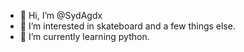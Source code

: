 - 👋 Hi, I’m @SydAgdx
- 👀 I’m interested in skateboard and a few things else.
- 🌱 I’m currently learning python.

<!---
SydAgdx/SydAgdx is a ✨ special ✨ repository because its `README.md` (this file) appears on your GitHub profile.
You can click the Preview link to take a look at your changes.
--->
